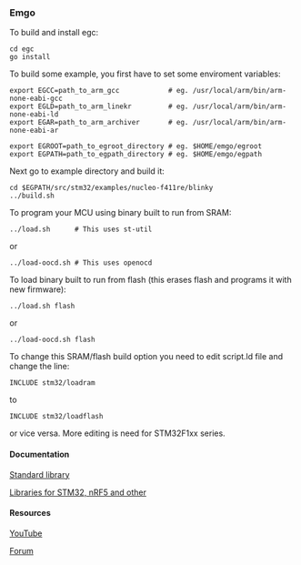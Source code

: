 ### Emgo

To build and install egc: 

    cd egc
    go install
  
To build some example, you first have to set some enviroment variables:

	export EGCC=path_to_arm_gcc            # eg. /usr/local/arm/bin/arm-none-eabi-gcc
	export EGLD=path_to_arm_linekr         # eg. /usr/local/arm/bin/arm-none-eabi-ld
	export EGAR=path_to_arm_archiver       # eg. /usr/local/arm/bin/arm-none-eabi-ar

	export EGROOT=path_to_egroot_directory # eg. $HOME/emgo/egroot
	export EGPATH=path_to_egpath_directory # eg. $HOME/emgo/egpath

Next go to example directory and build it:

	cd $EGPATH/src/stm32/examples/nucleo-f411re/blinky
    ../build.sh

To program your MCU using binary built to run from SRAM:

	../load.sh      # This uses st-util

or

	../load-oocd.sh # This uses openocd

To load binary built to run from flash (this erases flash and programs it with new firmware):

	../load.sh flash

or

	../load-oocd.sh flash

To change this SRAM/flash build option you need to edit script.ld file and change the line:

	INCLUDE stm32/loadram

to

	INCLUDE stm32/loadflash

or vice versa. More editing is need for STM32F1xx series.

#### Documentation

[Standard library](https://godoc.org/github.com/ziutek/emgo/egroot/src)

[Libraries for STM32, nRF5 and other](https://godoc.org/github.com/ziutek/emgo/egpath/src)

#### Resources

[YouTube](https://www.youtube.com/channel/UCAW4PLMDGO7_vY4sCG0jg6Q)

[Forum](https://groups.google.com/forum/#!forum/emgo)

